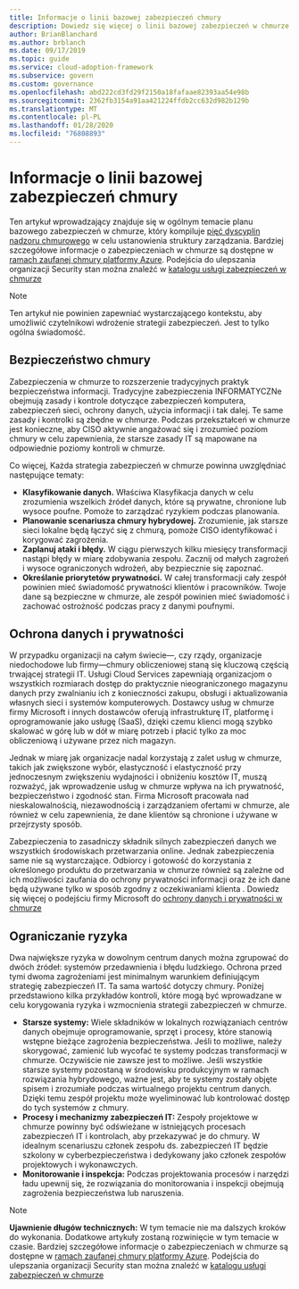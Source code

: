```yaml
---
title: Informacje o linii bazowej zabezpieczeń chmury
description: Dowiedz się więcej o linii bazowej zabezpieczeń w chmurze.
author: BrianBlanchard
ms.author: brblanch
ms.date: 09/17/2019
ms.topic: guide
ms.service: cloud-adoption-framework
ms.subservice: govern
ms.custom: governance
ms.openlocfilehash: abd222cd3fd29f2150a18fafaae82393aa54e98b
ms.sourcegitcommit: 2362fb3154a91aa421224ffdb2cc632d982b129b
ms.translationtype: MT
ms.contentlocale: pl-PL
ms.lasthandoff: 01/28/2020
ms.locfileid: "76808893"
---
```

# <a name="understand-the-cloud-security-baseline"></a>Informacje o linii bazowej zabezpieczeń chmury

Ten artykuł wprowadzający znajduje się w ogólnym temacie planu bazowego zabezpieczeń w chmurze, który kompiluje [pięć dyscyplin nadzoru chmurowego](../governance-disciplines.md) w celu ustanowienia struktury zarządzania. Bardziej szczegółowe informacje o zabezpieczeniach w chmurze są dostępne w [ramach zaufanej chmury platformy Azure](https://azure.microsoft.com/overview/trusted-cloud). Podejścia do ulepszania organizacji Security stan można znaleźć w [katalogu usługi zabezpieczeń w chmurze](https://www.microsoft.com/security/information-protection)

> [!NOTE]
> Ten artykuł nie powinien zapewniać wystarczającego kontekstu, aby umożliwić czytelnikowi wdrożenie strategii zabezpieczeń. Jest to tylko ogólna świadomość.

## <a name="cloud-security"></a>Bezpieczeństwo chmury

Zabezpieczenia w chmurze to rozszerzenie tradycyjnych praktyk bezpieczeństwa informacji. Tradycyjne zabezpieczenia INFORMATYCZNe obejmują zasady i kontrole dotyczące zabezpieczeń komputera, zabezpieczeń sieci, ochrony danych, użycia informacji i tak dalej. Te same zasady i kontrolki są zbędne w chmurze. Podczas przekształceń w chmurze jest konieczne, aby CISO aktywnie angażować się i zrozumieć poziom chmury w celu zapewnienia, że starsze zasady IT są mapowane na odpowiednie poziomy kontroli w chmurze.

Co więcej, Każda strategia zabezpieczeń w chmurze powinna uwzględniać następujące tematy:

- **Klasyfikowanie danych.** Właściwa Klasyfikacja danych w celu zrozumienia wszelkich źródeł danych, które są prywatne, chronione lub wysoce poufne. Pomoże to zarządzać ryzykiem podczas planowania.
- **Planowanie scenariusza chmury hybrydowej.** Zrozumienie, jak starsze sieci lokalne będą łączyć się z chmurą, pomoże CISO identyfikować i korygować zagrożenia.
- **Zaplanuj ataki i błędy.** W ciągu pierwszych kilku miesięcy transformacji nastąpi błędy w miarę zdobywania zespołu. Zacznij od małych zagrożeń i wysoce ograniczonych wdrożeń, aby bezpiecznie się zapoznać.
- **Określanie priorytetów prywatności.** W całej transformacji cały zespół powinien mieć świadomość prywatności klientów i pracowników. Twoje dane są bezpieczne w chmurze, ale zespół powinien mieć świadomość i zachować ostrożność podczas pracy z danymi poufnymi.

## <a name="protecting-data-and-privacy"></a>Ochrona danych i prywatności

W przypadku organizacji na całym świecie&mdash;, czy rządy, organizacje niedochodowe lub firmy&mdash;chmury obliczeniowej staną się kluczową częścią trwającej strategii IT. Usługi Cloud Services zapewniają organizacjom o wszystkich rozmiarach dostęp do praktycznie nieograniczonego magazynu danych przy zwalnianiu ich z konieczności zakupu, obsługi i aktualizowania własnych sieci i systemów komputerowych. Dostawcy usług w chmurze firmy Microsoft i innych dostawców oferują infrastrukturę IT, platformę i oprogramowanie jako usługę (SaaS), dzięki czemu klienci mogą szybko skalować w górę lub w dół w miarę potrzeb i płacić tylko za moc obliczeniową i używane przez nich magazyn.

Jednak w miarę jak organizacje nadal korzystają z zalet usług w chmurze, takich jak zwiększone wybór, elastyczność i elastyczność przy jednoczesnym zwiększeniu wydajności i obniżeniu kosztów IT, muszą rozważyć, jak wprowadzenie usług w chmurze wpływa na ich prywatność, bezpieczeństwo i zgodność stan. Firma Microsoft pracowała nad nieskalowalnością, niezawodnością i zarządzaniem ofertami w chmurze, ale również w celu zapewnienia, że dane klientów są chronione i używane w przejrzysty sposób.

Zabezpieczenia to zasadniczy składnik silnych zabezpieczeń danych we wszystkich środowiskach przetwarzania online. Jednak zabezpieczenia same nie są wystarczające. Odbiorcy i gotowość do korzystania z określonego produktu do przetwarzania w chmurze również są zależne od ich możliwości zaufania do ochrony prywatności informacji oraz że ich dane będą używane tylko w sposób zgodny z oczekiwaniami klienta . Dowiedz się więcej o podejściu firmy Microsoft do [ochrony danych i prywatności w chmurze](https://go.microsoft.com/fwlink/?LinkId=808242&clcid=0x409)

## <a name="risk-mitigation"></a>Ograniczanie ryzyka

Dwa największe ryzyka w dowolnym centrum danych można zgrupować do dwóch źródeł: systemów przedawnienia i błędu ludzkiego. Ochrona przed tymi dwoma zagrożeniami jest minimalnym warunkiem definiującym strategię zabezpieczeń IT. Ta sama wartość dotyczy chmury. Poniżej przedstawiono kilka przykładów kontroli, które mogą być wprowadzane w celu korygowania ryzyka i wzmocnienia strategii zabezpieczeń w chmurze.

- **Starsze systemy:** Wiele składników w lokalnych rozwiązaniach centrów danych obejmuje oprogramowanie, sprzęt i procesy, które stanowią wstępne bieżące zagrożenia bezpieczeństwa. Jeśli to możliwe, należy skorygować, zamienić lub wycofać te systemy podczas transformacji w chmurze. Oczywiście nie zawsze jest to możliwe. Jeśli wszystkie starsze systemy pozostaną w środowisku produkcyjnym w ramach rozwiązania hybrydowego, ważne jest, aby te systemy zostały objęte spisem i zrozumiałe podczas wirtualnego projektu centrum danych. Dzięki temu zespół projektu może wyeliminować lub kontrolować dostęp do tych systemów z chmury.
- **Procesy i mechanizmy zabezpieczeń IT:** Zespoły projektowe w chmurze powinny być odświeżane w istniejących procesach zabezpieczeń IT i kontrolach, aby przekazywać je do chmury. W idealnym scenariuszu członek zespołu ds. zabezpieczeń IT będzie szkolony w cyberbezpieczeństwa i dedykowany jako członek zespołów projektowych i wykonawczych.
- **Monitorowanie i inspekcja:** Podczas projektowania procesów i narzędzi ładu upewnij się, że rozwiązania do monitorowania i inspekcji obejmują zagrożenia bezpieczeństwa lub naruszenia.

> [!NOTE]
> **Ujawnienie długów technicznych:** W tym temacie nie ma dalszych kroków do wykonania. Dodatkowe artykuły zostaną rozwinięcie w tym temacie w czasie. Bardziej szczegółowe informacje o zabezpieczeniach w chmurze są dostępne w [ramach zaufanej chmury platformy Azure](https://azure.microsoft.com/overview/trusted-cloud). Podejścia do ulepszania organizacji Security stan można znaleźć w [katalogu usługi zabezpieczeń w chmurze](https://www.microsoft.com/security/information-protection)
